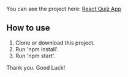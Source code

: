 You can see the project here: [React Quiz App](https://react-quiz-app-6256c.firebaseapp.com/)

## How to use

1. Clone or download this project.
2. Run 'npm install'.
3. Run 'npm start'.

Thank you. Good Luck!